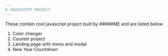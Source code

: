 ```yaml
---
# JAVASCRIPT PROJECT
---
```


These contain cool javascript project built by #####ME and are listed below
1. Color changer
2. Counter project
3. Landing page with menu and modal
4. New Year Countdown

